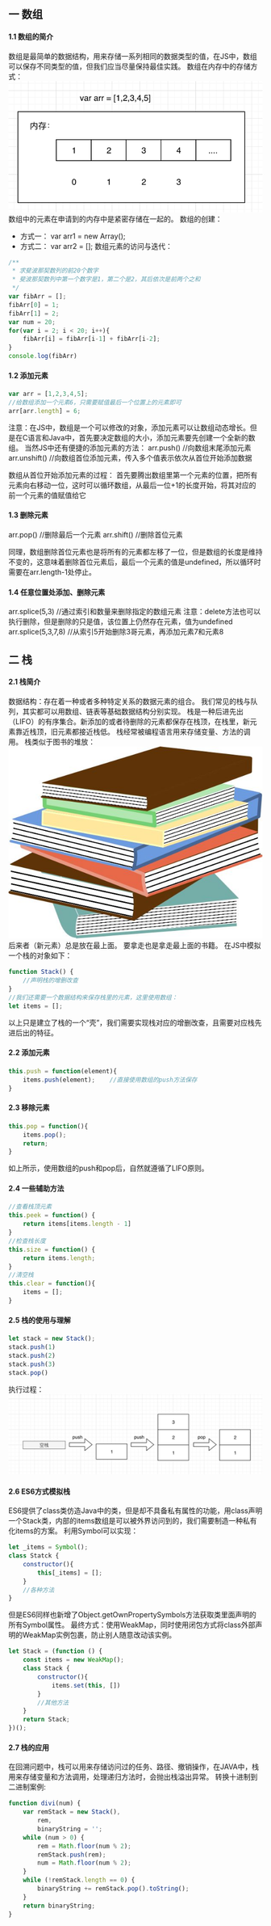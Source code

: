 ## 一 数组
#### 1.1 数组的简介
数组是最简单的数据结构，用来存储一系列相同的数据类型的值，在JS中，数组可以保存不同类型的值，但我们应当尽量保持最佳实践。
数组在内存中的存储方式：
![](/images/数据结构与算法/js-01.png)
数组中的元素在申请到的内存中是紧密存储在一起的。
数组的创建：
- 方式一： var arr1 = new Array();
- 方式二： var arr2 = [];
数组元素的访问与迭代：
```JavaScript
/**
 * 求斐波那契数列的前20个数字
 * 斐波那契数列中第一个数字是1，第二个是2，其后依次是前两个之和
 */
var fibArr = [];
fibArr[0] = 1;
fibArr[1] = 2;
var num = 20;
for(var i = 2; i < 20; i++){
    fibArr[i] = fibArr[i-1] + fibArr[i-2];
}
console.log(fibArr)
```
#### 1.2 添加元素
```JavaScript
var arr = [1,2,3,4,5];
//给数组添加一个元素6，只需要赋值最后一个位置上的元素即可
arr[arr.length] = 6;
```
注意：在JS中，数组是一个可以修改的对象，添加元素可以让数组动态增长。但是在C语言和Java中，首先要决定数组的大小，添加元素要先创建一个全新的数组。
当然JS中还有便捷的添加元素的方法：
arr.push()      //向数组末尾添加元素
arr.unshift()   //向数组首位添加元素，传入多个值表示依次从首位开始添加数据

数组从首位开始添加元素的过程：
首先要腾出数组里第一个元素的位置，把所有元素向右移动一位，这时可以循环数组，从最后一位+1的长度开始，将其对应的前一个元素的值赋值给它
#### 1.3 删除元素
arr.pop()       //删除最后一个元素
arr.shift()     //删除首位元素

同理，数组删除首位元素也是将所有的元素都左移了一位，但是数组的长度是维持不变的，这意味着删除首位元素后，最后一个元素的值是undefined，所以循环时需要在arr.length-1处停止。
#### 1.4 任意位置处添加、删除元素
arr.splice(5,3)  //通过索引和数量来删除指定的数组元素
注意：delete方法也可以执行删除，但是删除的只是值，该位置上仍然存在元素，值为undefined
arr.splice(5,3,7,8) //从索引5开始删除3哥元素，再添加元素7和元素8
## 二 栈
#### 2.1 栈简介
数据结构：存在着一种或者多种特定关系的数据元素的组合。
我们常见的栈与队列，其实都可以用数组、链表等基础数据结构分别实现。
栈是一种后进先出（LIFO）的有序集合。新添加的或者待删除的元素都保存在栈顶，在栈里，新元素靠近栈顶，旧元素都接近栈低。
栈经常被编程语言用来存储变量、方法的调用。
栈类似于图书的堆放：
![](/images/数据结构与算法/js-02.jpeg)
后来者（新元素）总是放在最上面。
要拿走也是拿走最上面的书籍。
在JS中模拟一个栈的对象如下：
```JavaScript
function Stack() {
    //声明栈的增删改查
}
//我们还需要一个数据结构来保存栈里的元素，这里使用数组：
let items = [];
```
以上只是建立了栈的一个“壳”，我们需要实现栈对应的增删改查，且需要对应栈先进后出的特征。
#### 2.2 添加元素
```JavaScript
this.push = function(element){
    items.push(element);    //直接使用数组的push方法保存
}
```
#### 2.3 移除元素
```JavaScript
this.pop = function(){
    items.pop();
    return;
}
```
如上所示，使用数组的push和pop后，自然就遵循了LIFO原则。
#### 2.4 一些辅助方法
```JavaScript
//查看栈顶元素
this.peek = function() {
    return items[items.length - 1]
}
//检查栈长度
this.size = function() {
    return items.length;
}
//清空栈
this.clear = function(){
    items = [];
}
```
#### 2.5 栈的使用与理解
```JavaScript
let stack = new Stack();
stack.push(1)
stack.push(2)
stack.push(3)
stack.pop()
```
执行过程：
![](/images/数据结构与算法/js-03.png)
#### 2.6 ES6方式模拟栈
ES6提供了class类仿造Java中的类，但是却不具备私有属性的功能，用class声明一个Stack类，内部的items数组是可以被外界访问到的，我们需要制造一种私有化items的方案。
利用Symbol可以实现：
```JavaScript
let _items = Symbol();
class Statck {
    constructor(){
        this[_items] = [];
    }
    //各种方法
}
```
但是ES6同样也新增了Object.getOwnPropertySymbols方法获取类里面声明的所有Symbol属性。
最终方式：使用WeakMap，同时使用闭包方式将class外部声明的WeakMap实例包裹，防止别人随意改动该实例。
```JavaScript
let Stack = (function () {
    const items = new WeakMap();
    class Stack {
        constructor(){
            items.set(this, [])
        }
        //其他方法
    }
    return Stack;
})();
```
#### 2.7 栈的应用
在回溯问题中，栈可以用来存储访问过的任务、路径、撤销操作，在JAVA中，栈用来存储变量和方法调用，处理递归方法时，会抛出栈溢出异常。
转换十进制到二进制案例:
```JavaScript
function divi(num) {
    var remStack = new Stack(),
        rem,
        binaryString = '';
    while (num > 0) {
        rem = Math.floor(num % 2);
        remStack.push(rem);
        num = Math.floor(num % 2);
    }
    while (!remStack.length == 0) {
        binaryString += remStack.pop().toString();
    }
    return binaryString;
}
```

